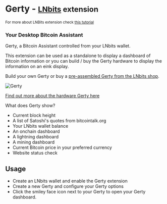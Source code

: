 # Gerty - <small>[LNbits](https://github.com/lnbits/lnbits) extension</small>

<small>For more about LNBits extension check [this tutorial](https://github.com/lnbits/lnbits/wiki/LNbits-Extensions)</small>

### Your Desktop Bitcoin Assistant

Gerty, a Bitcoin Assistant controlled from your LNbits wallet.

This extension can be used as a standalone to display a dashboard of Bitcoin information or you
can build / buy the Gerty hardware to display the information on an eink display.

Build your own Gerty or buy a [pre-assembled Gerty from the LNbits shop](https://shop.lnbits.com/product/gerty-a-bitcoin-assistant).

![Gerty](https://github.com/lnbits/gerty/raw/main/img/gerty-satoshi2.jpg)

[Find out more about the hardware Gerty here](https://github.com/lnbits/gerty/)

What does Gerty show?

- Current block height
- A list of Satoshi's quotes from bitcointalk.org
- Your LNbits wallet balance
- An onchain dashboard
- A lightning dashboard
- A mining dashboard
- Current Bitcoin price in your preferred currency
- Website status check

## Usage

- Create an LNbits wallet and enable the Gerty extension
- Create a new Gerty and configure your Gerty options
- Click the smiley face icon next to your Gerty to open your Gerty dashboard.
